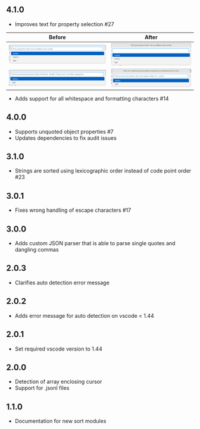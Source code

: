 <a name="4.1.0"></a>
## 4.1.0
* Improves text for property selection #27

| Before | After |
| --- | --- | 
| ![quickpick first selection before](doc/sort_quickpick01_4.0.0.png)| ![quickpick first selection after](doc/sort_quickpick01_4.1.0.png) |
| ![quickpick second selection before](doc/sort_quickpick02_4.0.0.png)| ![quickpick second selection after](doc/sort_quickpick02_4.1.0.png) |

* Adds support for all whitespace and formatting characters #14


<a name="4.0.0"></a>
## 4.0.0
* Supports unquoted object properties #7
* Updates dependencies to fix audit issues

<a name="3.1.0"></a>
## 3.1.0
* Strings are sorted using lexicographic order instead of code point order #23

<a name="3.0.1"></a>
## 3.0.1
* Fixes wrong handling of escape characters #17

<a name="3.0.0"></a>
## 3.0.0
* Adds custom JSON parser that is able to parse single quotes and dangling commas

<a name="2.0.3"></a>
## 2.0.3
* Clarifies auto detection error message

<a name="2.0.2"></a>
## 2.0.2
* Adds error message for auto detection on vscode < 1.44

<a name="2.0.1"></a>
## 2.0.1
* Set required vscode version to 1.44

<a name="2.0.0"></a>
## 2.0.0
* Detection of array enclosing cursor
* Support for .jsonl files

<a name="1.1.0"></a>
## 1.1.0
* Documentation for new sort modules
